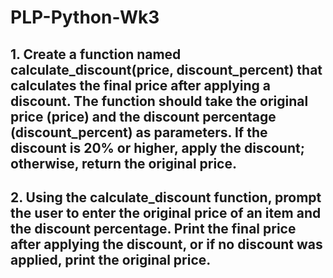 # PLP-Python-Wk3 

## 1. Create a function named calculate_discount(price, discount_percent) that calculates the final price after applying a discount. The function should take the original price (price) and the discount percentage (discount_percent) as parameters. If the discount is 20% or higher, apply the discount; otherwise, return the original price.

## 2. Using the calculate_discount function, prompt the user to enter the original price of an item and the discount percentage. Print the final price after applying the discount, or if no discount was applied, print the original price.